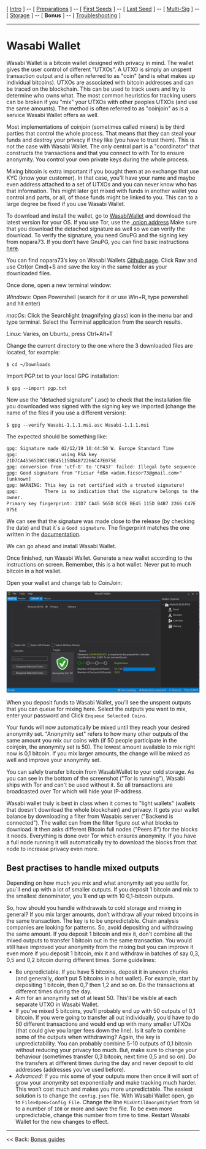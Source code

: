 [ [Intro](README.md) ] -- [ [Preparations]( hodl-guide_10_preparations.md) ] -- [ [First Seeds](hodl-guide_20_first-seeds.md) ] -- [ [Last Seed](hodl-guide_30_last-seed.md) ] -- [ [Multi-Sig](hodl-guide_40_multi-sig.md) ] -- [ [Storage](hodl-guide_50_storage.md
) ] -- [ **Bonus** ] -- [ [Troubleshooting](hodl-guide_70_troubleshooting.md) ]

---

# Wasabi Wallet

Wasabi Wallet is a bitcoin wallet designed with privacy in mind. The wallet gives the user control of different "UTXOs". A UTXO is simply an unspent transaction output and is often referred to as "coin" (and is what makes up individual bitcoins). UTXOs are associated with bitcoin addresses and can be traced on the blockchain. This can be used to track users and try to determine who owns what. The most common heuristics for tracking users can be broken if you "mix" your UTXOs with other peoples UTXOs (and use the same amounts). The method is often referred to as "coinjoin" as is a service Wasabi Wallet offers as well.

Most implementations of coinjoin (sometimes called mixers) is by third parties that control the whole process. That means that they can steal your funds and destroy your privacy if they like (you have to trust them). This is not the case with Wasabi Wallet. The only central part is a "coordinator" that constructs the transactions and that you connect to with Tor to ensure anonymity. You control your own private keys during the whole process.

Mixing bitcoin is extra important if you bought them at an exchange that use KYC (know your customer). In that case, you'll have your name and maybe even address attached to a set of UTXOs and you can never know who has that information. This might later get mixed with funds in another wallet you control and parts, or all, of those funds might be linked to you. This can to a large degree be fixed if you use Wasabi Wallet.

To download and install the wallet, go to [WasabiWallet](https://www.wasabiwallet.io/) and download the latest version for your OS. If you use Tor, use the [.onion address](http://wasabiukrxmkdgve5kynjztuovbg43uxcbcxn6y2okcrsg7gb6jdmbad.onion/)
Make sure that you download the detached signature as well so we can verify the download.
To verify the signature, you need GnuPG and the signing key from nopara73.
If you don’t have GnuPG, you can find basic instructions [here](https://github.com/DriftwoodPalace/guides/blob/master/hodl-guide/hodl-guide_30_last-seed.md#download-gnupg-for-validating-digital-signatures).

You can find nopara73’s key on Wasabi Wallets [Github page](https://github.com/zkSNACKs/WalletWasabi/blob/master/PGP.txt). Click Raw and use Ctrl(or Cmd)+S and save the key in the same folder as your downloaded files.

Once done, open a new terminal window:

*Windows*: Open Powershell (search for it or use Win+R, type powershell and hit enter)

*macOs*: Click the Searchlight (magnifying glass) icon in the menu bar and type terminal. Select the Terminal application from the search results.

*Linux*: Varies, on Ubuntu, press Ctrl+Alt+T

Change the current directory to the one where the 3 downloaded files are located, for example:

 `$ cd ~/Downloads`

Import PGP.txt to your local GPG installation:

`$ gpg --import pgp.txt`

Now use the “detached signature” (.asc) to check that the installation file you downloaded was signed with the signing key we imported (change the name of the files if you use a different version):

`$ gpg --verify Wasabi-1.1.1.msi.asc Wasabi-1.1.1.msi`

The expected should be something like:

```
gpg: Signature made 02/12/19 10:44:50 W. Europe Standard Time
gpg:                using RSA key 21D7CA45565DBCCEBE45115DB4B72266C47E075E
gpg: conversion from 'utf-8' to 'CP437' failed: Illegal byte sequence
gpg: Good signature from "Fics≤r ┴dßm <adam.ficsor73@gmail.com>" [unknown]
gpg: WARNING: This key is not certified with a trusted signature!
gpg:          There is no indication that the signature belongs to the owner.
Primary key fingerprint: 21D7 CA45 565D BCCE BE45 115D B4B7 2266 C47E 075E
```

We can see that the signature was made close to the release (by checking the date) and that it´s a `Good signature`. The fingerprint matches the one written in the [documentation](https://github.com/zkSNACKs/WalletWasabi/blob/master/WalletWasabi.Documentation/Guides/InstallInstructions.md#gpg-verification).

We can go ahead and install Wasabi Wallet.

Once finished, run Wasabi Wallet. Generate a new wallet according to the instructions on screen. Remember, this is a hot wallet. Never put to much bitcoin in a hot wallet.

Open your wallet and change tab to CoinJoin:

![Wasabi 1](images/62_wasabi_1.png)

When you deposit funds to Wasabi Wallet, you’ll see the unspent outputs that you can queue for mixing here. Select the outputs you want to mix, enter your password and Click `Enqueue Selected Coins`.

Your funds will now automatically be mixed until they reach your desired anonymity set. "Anonymity set" refers to how many other outputs of the same amount you mix our coins with (if 50 people participate in the coinjoin, the anonymity set is 50). The lowest amount available to mix right now is 0,1 bitcoin. If you mix larger amounts, the change will be mixed as well and improve your anonymity set.

You can safely transfer bitcoin from WasabiWallet to your cold storage. As you can see in the bottom of the screenshot ("Tor is running"), Wasabi ships with Tor and can't be used without it. So all transactions are broadcasted over Tor which will hide your IP-address.

Wasabi wallet truly is best in class when it comes to "light wallets" (wallets that doesn't download the whole blockchain) and privacy. It gets your wallet balance by downloading a filter from Wasabis server ("Backend is connected"). The wallet can from the filter figure out what blocks to download. It then asks different Bitcoin full nodes ("Peers 8") for the blocks it needs. Everything is done over Tor which ensures anonymity. If you have a full node running it will automatically try to download the blocks from that node to increase privacy even more.

## Best practises to handle mixed outputs

Depending on how much you mix and what anonymity set you settle for, you´ll end up with a lot of smaller outputs. If you deposit 1 bitcoin and mix to the smallest denominator, you’ll end up with 10 0,1-bitcoin outputs.

So, how should you handle withdrawals to cold storage and mixing in general? If you mix larger amounts, don’t withdraw all your mixed bitcoins in the same transaction. The key is to be unpredictable. Chain analysis companies are looking for patterns. So, avoid depositing and withdrawing the same amount. If you deposit 1 bitcoin and mix it, don't combine all the mixed outputs to transfer 1 bitcoin out in the same transaction. You would still have improved your anonymity from the mixing but you can improve it even more if you deposit 1 bitcoin, mix it and withdraw in batches of say 0,3, 0,5 and 0,2 bitcoin during different times. Some guidelines:

* Be unpredictable. If you have 5 bitcoins, deposit it in uneven chunks (and generally, don’t put 5 bitcoins in a hot wallet). For example, start by depositing 1 bitcoin, then 0,7 then 1,2 and so on. Do the transactions at different times during the day.
* Aim for an anonymity set of at least 50. This’ll be visible at each separate UTXO in Wasabi Wallet.
* If you’ve mixed 5 bitcoins, you'll probably end up with 50 outputs of 0,1 bitcoin. If you were going to transfer all out individually, you’d have to do 50 different transactions and would end up with many smaller UTXOs (that could give you larger fees down the line). Is it safe to combine some of the outputs when withdrawing? Again, the key is unpredictability. You can probably combine 5-10 outputs of 0,1 bitcoin without reducing your privacy too much. But, make sure to change your behaviour (sometimes transfer 0,3 bitcoin, next time 0,5 and so on). Do the transfers at different times during the day and never deposit to old addresses (addresses you've used before).
* *Advanced:* If you mix some of your outputs more then once it will sort of grow your anonymity set exponentially and make tracking much harder. This won’t cost much and makes you more unpredictable. The easiest solution is to change the `config.json` file. With Wasabi Wallet open, go to `File>Open>Config File`. Change the line `MixUntilAnonymitySet` from `50` to a number of `100` or more and save the file. To be even more unpredictable, change this number from time to time. Restart Wasabi Wallet for the new changes to effect.

---

<< Back: [Bonus guides](hodl-guide_60_bonus.md)
